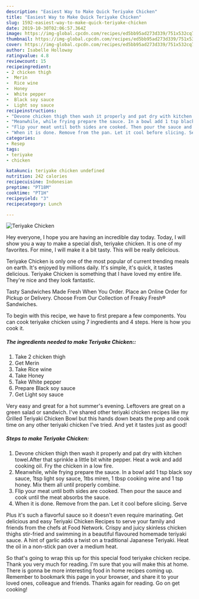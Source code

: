 ```yaml
---
description: "Easiest Way to Make Quick Teriyake Chicken"
title: "Easiest Way to Make Quick Teriyake Chicken"
slug: 1592-easiest-way-to-make-quick-teriyake-chicken
date: 2019-10-30T02:06:57.364Z
image: https://img-global.cpcdn.com/recipes/ed5bb95ad273d339/751x532cq70/teriyake-chicken-recipe-main-photo.jpg
thumbnail: https://img-global.cpcdn.com/recipes/ed5bb95ad273d339/751x532cq70/teriyake-chicken-recipe-main-photo.jpg
cover: https://img-global.cpcdn.com/recipes/ed5bb95ad273d339/751x532cq70/teriyake-chicken-recipe-main-photo.jpg
author: Isabelle Holloway
ratingvalue: 4.8
reviewcount: 15
recipeingredient:
- 2 chicken thigh
-  Merin
-  Rice wine
-  Honey
-  White pepper
-  Black soy sauce
-  Light soy sauce
recipeinstructions:
- "Devone chicken thigh then wash it properly and pat dry with kitchen towel.After that sprinkle a little bit white pepper. Heat a wok and add cooking oil. Fry the chicken in a low fire."
- "Meanwhile, while frying prepare the sauce. In a bowl add 1 tsp black soy sauce, 1tsp light soy sauce, 1tbs miren, 1 tbsp cooking wine and 1 tsp honey. Mix them all until properly combine."
- "Flip your meat until both sides are cooked. Then pour the sauce and cook until the meat absorbs the sauce."
- "When it is done. Remove from the pan. Let it cool before slicing. Serve"
categories:
- Resep
tags:
- teriyake
- chicken

katakunci: teriyake chicken undefined
nutrition: 242 calories
recipecuisine: Indonesian
preptime: "PT18M"
cooktime: "PT1H"
recipeyield: "3"
recipecategory: Lunch

---
```



![Teriyake Chicken](https://img-global.cpcdn.com/recipes/ed5bb95ad273d339/751x532cq70/teriyake-chicken-recipe-main-photo.jpg)

Hey everyone, I hope you are having an incredible day today. Today, I will show you a way to make a special dish, teriyake chicken. It is one of my favorites. For mine, I will make it a bit tasty. This will be really delicious.

Teriyake Chicken is only one of the most popular of current trending meals on earth. It's enjoyed by millions daily. It's simple, it's quick, it tastes delicious. Teriyake Chicken is something that I have loved my entire life. They're nice and they look fantastic.

Tasty Sandwiches Made Fresh When You Order. Place an Online Order for Pickup or Delivery. Choose From Our Collection of Freaky Fresh® Sandwiches.


To begin with this recipe, we have to first prepare a few components. You can cook teriyake chicken using 7 ingredients and 4 steps. Here is how you cook it.

##### The ingredients needed to make Teriyake Chicken::

1. Take 2 chicken thigh
1. Get  Merin
1. Take  Rice wine
1. Take  Honey
1. Take  White pepper
1. Prepare  Black soy sauce
1. Get  Light soy sauce


Very easy and great for a hot summer&#39;s evening. Leftovers are great on a green salad or sandwich. I&#39;ve shared other teriyaki chicken recipes like my Grilled Teriyaki Chicken Bowl but this hands down beats the prep and cook time on any other teriyaki chicken I&#39;ve tried. And yet it tastes just as good! 

##### Steps to make Teriyake Chicken:

1. Devone chicken thigh then wash it properly and pat dry with kitchen towel.After that sprinkle a little bit white pepper. Heat a wok and add cooking oil. Fry the chicken in a low fire.
1. Meanwhile, while frying prepare the sauce. In a bowl add 1 tsp black soy sauce, 1tsp light soy sauce, 1tbs miren, 1 tbsp cooking wine and 1 tsp honey. Mix them all until properly combine.
1. Flip your meat until both sides are cooked. Then pour the sauce and cook until the meat absorbs the sauce.
1. When it is done. Remove from the pan. Let it cool before slicing. Serve


Plus it&#39;s such a flavorful sauce so it doesn&#39;t even require marinating. Get delicious and easy Teriyaki Chicken Recipes to serve your family and friends from the chefs at Food Network. Crispy and juicy skinless chicken thighs stir-fried and swimming in a beautiful flavoured homemade teriyaki sauce. A hint of garlic adds a twist on a traditional Japanese Teriyaki. Heat the oil in a non-stick pan over a medium heat. 

So that's going to wrap this up for this special food teriyake chicken recipe. Thank you very much for reading. I'm sure that you will make this at home. There is gonna be more interesting food in home recipes coming up. Remember to bookmark this page in your browser, and share it to your loved ones, colleague and friends. Thanks again for reading. Go on get cooking!
